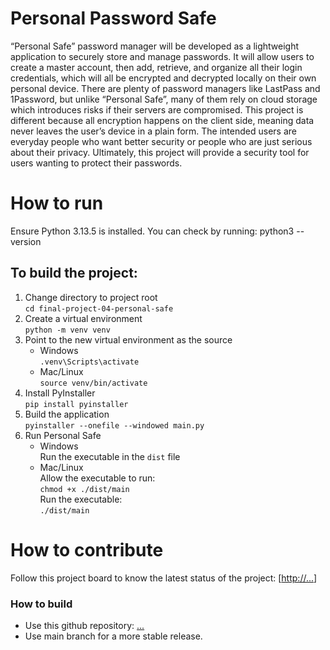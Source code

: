 # Personal Password Safe
“Personal Safe” password manager will be developed as a lightweight application to securely store and manage passwords. It will allow users to create a master account, then add, retrieve, and organize all their login credentials, which will all be encrypted and decrypted locally on their own personal device. There are plenty of password managers like LastPass and 1Password, but unlike “Personal Safe”, many of them rely on cloud storage which introduces risks if their servers are compromised. This project is different because all encryption happens on the client side, meaning data never leaves the user’s device in a plain form. The intended users are everyday people who want better security or people who are just serious about their privacy. Ultimately, this project will provide a security tool for users wanting to protect their passwords. 

# How to run
Ensure Python 3.13.5 is installed. You can check by running: python3 --version

## To build the project:
1. Change directory to project root  
`cd final-project-04-personal-safe`
2. Create a virtual environment  
`python -m venv venv`
3. Point to the new virtual environment as the source  
    * Windows  
    `.venv\Scripts\activate`
    * Mac/Linux  
    `source venv/bin/activate`
4. Install PyInstaller  
`pip install pyinstaller`
5. Build the application  
`pyinstaller --onefile --windowed main.py`
6. Run Personal Safe
    * Windows  
    Run the executable in the `dist` file
    * Mac/Linux  
    Allow the executable to run:  
    `chmod +x ./dist/main`  
    Run the executable:  
    `./dist/main` 

# How to contribute
Follow this project board to know the latest status of the project: [[http://...](https://github.com/orgs/cis3296f25/projects/47)] 

### How to build
- Use this github repository: [...](https://github.com/cis3296f25/final-project-04-personal-safe) 
- Use main branch for a more stable release.  
